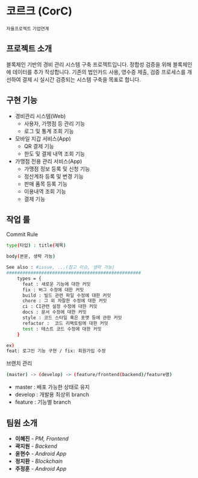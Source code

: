 # 코르크 (CorC)
`자율프로젝트` `기업연계`

## 프로젝트 소개

블록체인 기반의 경비 관리 시스템 구축 프로젝트입니다. 정합성 검증을 위해 블록체인에 데이터를 추가 작성합니다. 기존의 법인카드 사용, 영수증 제출, 검증 프로세스를 개선하여 결제 시 실시간 검증되는 시스템 구축을 목표로 합니다.

## 구현 기능
- 경비관리 시스템(Web)
    - 사용자, 가맹점 등 관리 기능
    - 로그 및 통계 조회 기능
- 모바일 지갑 서비스(App)
    - QR 결제 기능
    - 한도 및 결제 내역 조회 기능
- 가맹점 전용 관리 서비스(App)
    - 가맹점 정보 등록 및 신청 기능
    - 정산계좌 등록 및 변경 기능
    - 판매 품목 등록 기능
    - 이용내역 조회 기능
    - 결제 기능


## 작업 룰

Commit Rule
```bash
type(타입) : title(제목)

body(본문, 생략 가능)

See also : #issue, ...(참고 이슈, 생략 가능)
##################################################
    types = {
      feat : 새로운 기능에 대한 커밋
      fix : 버그 수정에 대한 커밋
      build : 빌드 관련 파일 수정에 대한 커밋
      chore : 그 외 자잘한 수정에 대한 커밋
      ci : CI관련 설정 수정에 대한 커밋
      docs : 문서 수정에 대한 커밋
      style : 코드 스타일 혹은 포맷 등에 관한 커밋
      refactor :  코드 리팩토링에 대한 커밋
      test : 테스트 코드 수정에 대한 커밋
    }

ex)
feat: 로그인 기능 구현 / fix: 회원가입 수정
```

브랜치 관리
```bash
(master) -> (develop) -> (feature/frontend(backend)/feature명)
```
- master : 배포 가능한 상태로 유지
- develop : 개발용 최상위 branch
- feature : 기능별 branch

## 팀원 소개

- **이혜진** - *PM, Frontend*
- **곽지원** - *Backend*
- **윤현수** - *Android App*
- **정지환** - *Blockchain*
- **주정훈** - *Android App*
